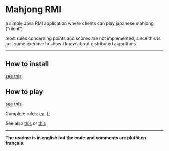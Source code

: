 # Mahjong RMI

a simple Java RMI application where clients can play japanese mahjong ("riichi")

most rules concerning points and scores are not implemented, since this is just
some exercise to show i know about distributed algorithms

----

## How to install

[see this](RAPPORT.md)

<!-- - Dependencies: -->
<!-- 	- `openjdk-11-jdk` -->
<!-- 	- `tilix` or `gnome-terminal` -->
<!-- - Run `./run.sh full_run` to start 1 server and 4 clients on localhost -->

<!-- > `./run.sh help` to get informations about this amazingly pertinent build system -->

## How to play

[see this](RAPPORT.md)

Complete rules: [en](https://en.wikipedia.org/wiki/Japanese_Mahjong), [fr](https://fr.wikipedia.org/wiki/R%C3%A8gles_du_Mah-jong_%28Riichi%29)

See also [this](http://arcturus.su/wiki/List_of_terminology_translations) or [this](http://www.chuuren.fr/wiki/)

<!-- ### Basic rules -->

<!-- - Tiles are arranged in a square wall, in the middle of it is the *river*. -->
<!-- - Each player is associated with a cardinal point, the first to play is East, then South, West, Nord, ... -->
<!-- - The goal of each player is to complete a valid hand: 4 combinations + 1 pair. A combination can be: -->
<!-- 	- 3 similar tiles -->
<!-- 	- 4 similar tiles -->
<!-- 	- a sequence of 3 following tiles -->
<!-- - When it's their turn, a player draw a tile from the wall, and discard a tile in the river. -->
<!-- - When a tile is discarded, any player can interrupt the game by announcing: -->
<!-- 	- *pon* and "steal" the last discarded tile to complete a set of 3 similar tiles -->
<!-- 	- or *kan* to complete a set of 4 similar tiles -->
<!-- 	- or *ron* to complete the entire hand and win -->
<!-- - When the opponent at your left discard a tile, it's possible to announce *chii* to "steal" it to complete a sequence of 3 tiles -->
<!-- - When the hand is completed by drawing in the wall, the victory is announced by *tsumo* -->
<!-- - When a valid hand is completed, the round ends and points are distributed from the loosers to the winner according to incredibly complex criteria. The next round can then start. -->

<!-- https://www.reddit.com/r/Mahjong/comments/2874jb/stealing_what_are_my_options/ -->

<!-- ### Points -->

<!-- The composition of a winning hand, as well as the method used to complete it, will change how many points the winner get, and who will provide these points. -->

<!-- règles à implémenter au minimum : -->

<!-- - la distinction ron/tsumo -->
<!-- - les riichi -->

------

**The readme is in english but the code and comments are plutôt en français.**

